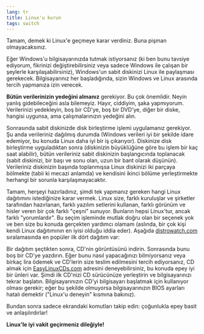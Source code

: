 ```yaml
---
lang: tr
title: Linux'u kurun
tags: switch
---
```


Tamam, demek ki Linux'e geçmeye karar verdiniz. Buna pişman olmayacaksınız.

Eğer Windows'u bilgisayarınızda tutmak istiyorsanız (ki ben bunu tavsiye ediyorum, fikrinizi değiştirebilirsiniz veya sadece Windows ile çalışan bir şeylerle karşılaşabilirsiniz), Windows'un sabit diskinizi Linux ile paylaşması gerekecek. Bilgisayarınız her başladığında, sizin Windows ve Linux arasında tercih yapmanıza izin verecek.

<b>Bütün verilerinizin yedeğini almanız</b> gerekiyor. Bu çok önemlidir. Neyin yanlış gidebileceğini asla bilemeyiz. Hayır, ciddiyim, şaka yapmıyorum. Verilerinizi yedekleyin, boş bir CD'ye, boş bir DVD'ye, diğer bir diske, hangisi uygunsa, ama çalışmalarınızın yedeğini alın.

Sonrasında sabit diskinizde disk birleştirme işlemi uygulamanız gerekiyor. Şu anda verileriniz dağılmış durumda (Windows verileri iyi bir şekilde idare edemiyor, bu konuda Linux daha iyi bir iş çıkarıyor). Diskinize disk birleştirme uyguladıktan sonra (diskinizin büyüklüğüne göre bu işlem bir kaç saat alabilir), bütün verileriniz sabit diskinizin başlangıcında toplanacak (sabit diskinizi, bir başı ve sonu olan, uzun bir bant olarak düşünün). Verileriniz diskinizin başında toplanmışsa Linux diskinizi iki parçaya bölmekte (tabii ki mecazi anlamda) ve kendisini ikinci bölüme yerleştirmekte herhangi bir sorunla karşılaşmayacaktır.

Tamam, herşeyi hazırladınız, şimdi tek yapmanız gereken hangi Linux dağıtımını istediğinize karar vermek. Linux size, farklı kuruluşlar ve şirketler tarafından hazırlanan, farklı yazılım setlerini kullanan, farklı görünüm ve hisler veren bir çok farklı "çeşni" sunuyor. Bunların hepsi Linux'tur, ancak farklı "yorumlardır". Bu seçim işleminde mutlak doğru olan bir seçenek yok ve ben size bu konuda gerçekten yardımcı olamam (aslında, bir çok kişi kendi Linux dağıtımının en iyisi olduğu iddia eder). Aşağıda <a href="http://www.distrowatch.com">distrowatch.com</a> sıralamasında en popüler ilk dört dağıtım var:

<? make_distros_table() ?>

Bir dağıtım şeçtikten sonra, CD'nin görüntüsünü indirin. Sonrasında bunu boş bir CD'ye yazdırın. Eğer bunu nasıl 
yapacağınızı bilmiyorsanız veya birkaç lira ödemek ve CD'lerin size teslim edilmesini tercih ediyorsanız, CD almak için <a href="http://www.easylinuxcds.com">EasyLinuxCDs.com</a> adresini deneyebilirsiniz, bu konuda epey iyi bir ünleri var. Şimdi ilk CD'nizi CD sürücünüze yerleştirin ve bilgisayarınızı tekrar başlatın. Bilgisayarınızın CD'yi bilgisayarı başlatmak için kullanıyor olması gerekir; eğer bu şekilde olmuyorsa bilgisayarınızın BIOS ayarları hatalı demektir ("Linux'u deneyin" kısmına bakınız).

Bundan sonra sadece ekrandaki komutları takip edin: çoğunlukla epey basit ve anlaşılırdırlar!

<b>Linux'le iyi vakit geçirmeniz dileğiyle!</b>


